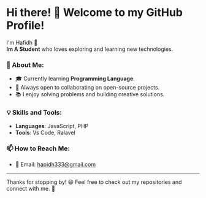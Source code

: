 # Hi there! 👋 Welcome to my GitHub Profile!  

I'm Hafidh 🎉  
 **Im A Student** who loves exploring and learning new technologies.  

### 🌟 About Me:  
- 🎓 Currently learning **Programming Language**.  
- 🌱 Always open to collaborating on open-source projects.  
- 📚 I enjoy solving problems and building creative solutions.  

### 💡 Skills and Tools:  
- **Languages**: JavaScript, PHP  
- **Tools**: Vs Code, Ralavel 

### 📫 How to Reach Me:  
- 💌 Email: hapidh333@gmail.com

---

Thanks for stopping by! 😄 Feel free to check out my repositories and connect with me. 🚀  
